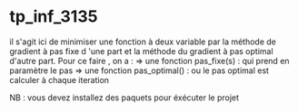 # tp_inf_3135
il s'agit ici de minimiser une fonction à deux variable par la méthode de gradient à pas fixe d 'une part et la méthode du gradient à pas optimal d'autre part.
Pour ce faire , on a :
=> une fonction pas_fixe(s) : qui prend en paramètre le pas 
=> une fonction pas_optimal() : ou le pas optimal est calculer à chaque iteration

NB : vous devez installez des paquets pour éxécuter le projet
